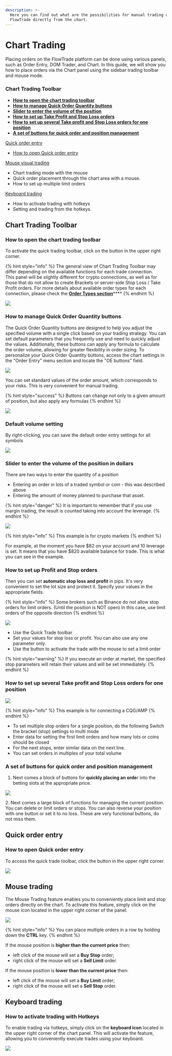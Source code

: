 ```yaml
---
description: >-
  Here you can find out what are the possibilities for manual trading on
  FlowTrade directly from the chart.
---
```


# Chart Trading

Placing orders on the FlowTrade platform can be done using various panels, such as Order Entry, DOM Trader, and Chart. In this guide, we will show you how to place orders via the Chart panel using the sidebar trading toolbar and mouse mode.

### **Chart Trading Toolbar**

* [**How to open the chart trading toolbar**](chart-trading.md#how-to-open-quick-trade-toolbar)
* [**How to manage Quick Order Quantity buttons**](chart-trading.md#quick-change-order-amount-buttons)
* [**Slider to enter the volume of the position**](chart-trading.md#slider-to-enter-the-volume-of-the-position-in-dollars)
* [**How to set up Take Profit and Stop Loss orders**](chart-trading.md#how-to-set-up-profit-and-stop-orders)
* [**How to set up several Take profit and Stop Loss orders for one position**](chart-trading.md#how-to-set-up-several-take-profit-and-stop-loss-orders-for-one-position)
* [**A set of buttons for quick order and position management**](chart-trading.md#a-set-of-buttons-for-quick-order-and-position-management)

[Quick order entry](chart-trading.md#quick-order-entry)

* [How to open Quick order entry](chart-trading.md#how-to-open-quick-order-entry)

[Mouse visual trading](chart-trading.md#mouse-trading)

* Chart trading mode with the mouse
* Quick order placement through the chart area with a mouse.
* How to set up multiple limit orders

[Keyboard trading](chart-trading.md#keyboard-trading)

* How to activate trading with hotkeys
* Setting and trading from the hotkeys.

## Chart Trading Toolbar

### How to open the chart trading toolbar

To activate the quick trading toolbar, click on the button in the upper right corner.

{% hint style="info" %}
The general view of Chart Trading Toolbar may differ depending on the available functions for each trade connection.\
This panel will be slightly different for crypto connections, as well as for those that do not allow to create Brackets or server-side Stop Loss / Take Profit orders. For more details about available order types for each connection, please check the [**Order Types section**](broken-reference)\*\*\*\*
{% endhint %}

![](../.gitbook/assets/chart-trading-toolbar.gif)

### How to manage Quick Order Quantity buttons

The Quick Order Quantity buttons are designed to help you adjust the specified volume with a single click based on your trading strategy. You can set default parameters that you frequently use and need to quickly adjust the values. Additionally, these buttons can apply any formula to calculate the order volume, allowing for greater flexibility in order sizing. To personalize your Quick Order Quantity buttons, access the chart settings in the "Order Entry" menu section and locate the "OE buttons" field.

![](../.gitbook/assets/kolvo.jpg)

You can set standard values of the order amount, which corresponds to your risks. This is very convenient for manual trading.

{% hint style="success" %}
Buttons can change not only to a given amount of position, but also apply any formulas
{% endhint %}

![](../.gitbook/assets/vvod-baibit-ordera-kolvo.gif)

### Default volume setting

By right-clicking, you can save the default order entry settings for all symbols

![](<../.gitbook/assets/image (230).png>)

### Slider to enter the volume of the position in dollars

There are two ways to enter the quantity of a position

* Entering an order in lots of a traded symbol or coin - this was described above
* Entering the amount of money planned to purchase that asset.

{% hint style="danger" %}
It is important to remember that if you use margin trading, the result is counted taking into account the leverage.
{% endhint %}

![](../.gitbook/assets/animaciya-5-.gif)

{% hint style="info" %}
This example is for crypto markets
{% endhint %}

For example, at the moment you have $82 on your account and 10 leverage is set. It means that you have $820 available balance for trade. This is what you can see in the example.

### How to set up Profit and Stop orders

Then you can set **automatic stop loss and profit** in pips. It's very convenient to set the lot size and protect it. Specify your values in the appropriate fields.

{% hint style="info" %}
Some brokers such as Binance do not allow stop orders for limit orders. (Until the position is NOT open) In this case, use limit orders of the opposite direction
{% endhint %}

![](<../.gitbook/assets/animaciya-3- (1).gif>)

* Use the Quick Trade toolbar
* Set your values for stop loss or profit. You can also use any one parameter only.
* Use the button to activate the trade with the mouse to set a limit order

{% hint style="warning" %}
If you execute an order at market, the specified stop parameters will retain their values and will be set immediately.
{% endhint %}

### How to set up several Take profit and Stop Loss orders for one position

![](../.gitbook/assets/animaciya-4-.gif)

{% hint style="info" %}
This example is for connecting a CQG/AMP
{% endhint %}

* To set multiple stop orders for a single position, do the following Switch the bracket (stop) settings to multi mode
* Enter data for setting the first limit orders and how many lots or coins should be closed
* For the next stops, enter similar data on the next line.
* You can set orders in multiples of your total volume

### A set of buttons for quick order and position management

1. Next comes a block of buttons for **quickly placing an orde**r into the betting slots at the appropriate price.

![](<../.gitbook/assets/image (292).png>)

2\. Next comes a large block of functions for managing the current position. You can delete or limit orders or stops. You can also reverse your position with one button or set it to no loss. These are very functional buttons, do not miss them.

## Quick order entry

### How to open Quick order entry

To access the quick trade toolbar, click the button in the upper right corner.

![](<../.gitbook/assets/animaciya-1- (1).gif>)

## Mouse trading

The Mouse Trading feature enables you to conveniently place limit and stop orders directly on the chart. To activate this feature, simply click on the mouse icon located in the upper right corner of the panel.

![](<../.gitbook/assets/animaciya-2- (1).gif>)

{% hint style="info" %}
You can place multiple orders in a row by holding down the **CTRL** key.
{% endhint %}

If the mouse position is **higher than the current price** then:

* left click of the mouse will set a **Buy Stop** order;
* right click of the mouse will set a **Sell Limit** order.

If the mouse position is **lower than the current price** then:

* left click of the mouse will set a **Buy Limit** order;
* right click of the mouse will set a **Sell Stop** order.

## Keyboard trading

### How to activate trading with Hotkeys

To enable trading via hotkeys, simply click on the **keyboard icon** located in the upper right corner of the chart panel. This will activate the feature, allowing you to conveniently execute trades using your keyboard.

![](<../.gitbook/assets/image (293).png>)
